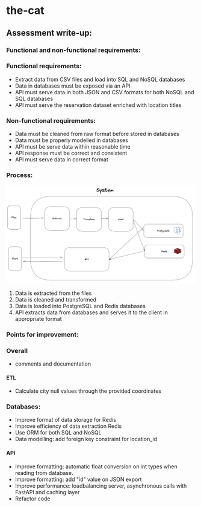 # the-cat

## Assessment write-up:

### Functional and non-functional requirements:

### Functional requirements:
- Extract data from CSV files and load into SQL and NoSQL databases
- Data in databases must be exposed via an API
- API must serve data in both JSON and CSV formats for both NoSQL and SQL databases
- API must serve the reservation dataset enriched with location titles

### Non-functional requirements:
- Data must be cleaned from raw format before stored in databases
- Data must be properly modelled in databases
- API must be serve data within reasonable time
- API response must be correct and consistent
- API must serve data in correct format

### Process:

![System Overview](system_overview.png)

1. Data is extracted from the files
2. Data is cleaned and transformed
3. Data is loaded into PostgreSQL and Redis databases
4. API extracts data from databases and serves it to the client in appropriate format

### Points for improvement:

### Overall
- comments and documentation

#### ETL
- Calculate city null values through the provided coordinates

### Databases:
- Improve format of data storage for Redis
- Improve efficiency of data extraction Redis
- Use ORM for both SQL and NoSQL
- Data modelling: add foreign key constraint for location_id

#### API
- Improve formatting: automatic float conversion on int types when reading from database.
- Improve formatting: add "id" value on JSON export
- Improve performance: loadbalancing server, asynchronous calls with FastAPI and caching layer
- Refactor code
